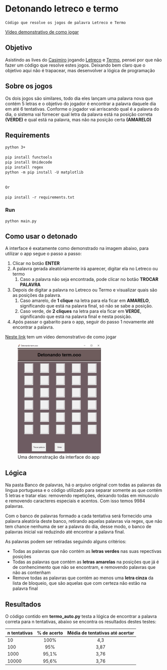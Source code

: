 # Detonando letreco e termo
    Código que resolve os jogos de palavra Letreco e Termo

[Vídeo demonstrativo de como jogar](https://youtu.be/2jWZJN17IqY)

## Objetivo
Asistindo as lives do [Casimiro](https://www.youtube.com/c/CortesdoCasimitoOFICIAL) jogando [Letreco](https://www.gabtoschi.com/letreco/) e [Termo](https://term.ooo/), pensei por que não fazer um código que resolve estes jogos. Deixando bem claro que o objetivo aqui não é trapacear, mas desenvolver a lógica de programação

## Sobre os jogos
Os dois jogos são similares, todo dia eles lançam uma palavra nova que contém 5 letras e o objetivo do jogador é encontrar a palavra daquele dia em até 6 tentativas. Conforme o jogador vai arriscando qual é a palavra do dia, o sistema vai fornecer qual letra da palavra está na posição correta **(VERDE)** e qual está na palavra, mas não na posição certa **(AMARELO)** 

## Requirements
    python 3+

    pip install functools
    pip install Unidecode
    pip install regex
    python -m pip install -U matplotlib


    Or

    pip install -r requirements.txt

### Run
    python main.py

## Como usar o detonado

A interface é exatamente como demonstrado na imagem abaixo, para utilizar o app segue o passo a passo:

1. Clicar no botão **ENTER**
2. A palavra gerada aleatóriamente irá aparecer, digitar ela no Letreco ou termo
    1. Caso a palavra não seja encontrada, pode clicar no botão **TROCAR PALAVRA**
3. Depois de digitar a palavra no Letreco ou Termo e visualizar quais são as posições da palavra.
    1. Caso amarelo, de **1 clique** na letra para ela ficar em **AMARELO**, significando que está na palavra final, só não se sabe a posição.
    2. Caso verde, de **2 cliques** na letra para ela ficar em **VERDE**, significando que está na palavra final e nesta posição.
4. Após passar o gabarito para o app, seguir do passo 1 novamente até encontrar a palavra.

[Neste link](https://youtu.be/2jWZJN17IqY) tem um vídeo demonstrativo de como jogar

<figure>
    <img src="Image/Interface.PNG"
         alt="Interface"
         height="350">
    <figcaption>Uma demonstração da interface do app</figcaption>
</figure>

## Lógica

Na pasta Banco de palavras, há o arquivo original com todas as palavras da lingua portuguesa e o código utilizado para separar somente as que contém 5 letras e tratar elas: removendo repetições, deixando todas em minusculo e removendo caracteres especiais e acentos. Com isso temos 9984 palavras.

Com o banco de palavras formado a cada tentativa será fornecido uma palavra aleatória deste banco, retirando aquelas palavras via regex, que não tem chance nenhuma de ser a palavra do dia, desse modo, o banco de palavras inicial vai reduzindo até encontrar a palavra final.

As palavras podem ser retiradas seguindo alguns critérios:

- Todas as palavras que não contém as **letras verdes** nas suas repectivas posições
- Todas as palavras que contém as **letras amarelas** na posições que já é de conhencimento que não se encontram, e removendo palavras que não as contenham
- Remove todas as palavras que contém ao menos uma **letra cinza** da lista de bloqueio, que são aquelas que com certeza não estão na palavra final

## Resultados

O código contido em **termo_auto.py** testa a lógica de encontrar a palavra correta para n tentativas, abaixo se encontra os resultados destes testes:

| **n tentativas** 	| **% de acerto** 	| **Média de tentativas até acertar** 	|
|------------------	|:---------------:	|:-----------------------------------:	|
| 10               	|       100%      	|                 4,3                 	|
| 100              	|       95%       	|                 3,87                	|
| 1000             	|      95,1%      	|                 3,76                	|
| 10000            	|      95,6%      	|                 3,76                	|

